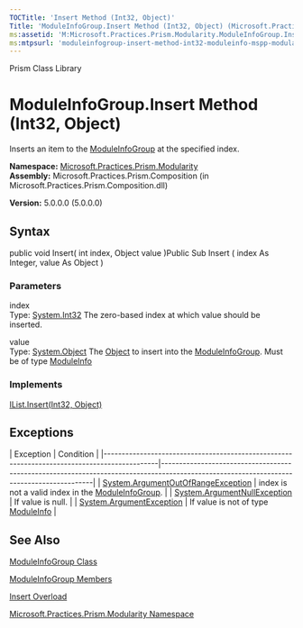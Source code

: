 ```yaml
---
TOCTitle: 'Insert Method (Int32, Object)'
Title: 'ModuleInfoGroup.Insert Method (Int32, Object) (Microsoft.Practices.Prism.Modularity)'
ms:assetid: 'M:Microsoft.Practices.Prism.Modularity.ModuleInfoGroup.Insert(System.Int32,System.Object)'
ms:mtpsurl: 'moduleinfogroup-insert-method-int32-moduleinfo-mspp-modularity.md'
---
```


Prism Class Library

ModuleInfoGroup.Insert Method (Int32, Object)
=================================================

Inserts an item to the [ModuleInfoGroup](https://msdn.microsoft.com/library/microsoft.practices.prism.modularity.moduleinfogroup) at the specified index.

**Namespace:** [Microsoft.Practices.Prism.Modularity](https://msdn.microsoft.com/library/microsoft.practices.prism.modularity)
**Assembly:** Microsoft.Practices.Prism.Composition (in Microsoft.Practices.Prism.Composition.dll)

**Version:** 5.0.0.0 (5.0.0.0)

## Syntax


public void Insert( int index, Object value )Public Sub Insert ( index As Integer, value As Object )

### Parameters

index  
Type: [System.Int32](http://msdn.microsoft.com/en-us/library/td2s409d)
The zero-based index at which value should be inserted.

value  
Type: [System.Object](http://msdn.microsoft.com/en-us/library/e5kfa45b)
The [Object](http://msdn.microsoft.com/en-us/library/e5kfa45b) to insert into the [ModuleInfoGroup](https://msdn.microsoft.com/library/microsoft.practices.prism.modularity.moduleinfogroup). Must be of type [ModuleInfo](https://msdn.microsoft.com/library/microsoft.practices.prism.modularity.moduleinfo)

### Implements

[IList.Insert(Int32, Object)](http://msdn.microsoft.com/en-us/library/zkf4388a)

Exceptions
----------

<span id="exceptionsToggle"></span>
| Exception                                                                                   | Condition                                                                                                                               |
|---------------------------------------------------------------------------------------------|-----------------------------------------------------------------------------------------------------------------------------------------|
| [System.ArgumentOutOfRangeException](http://msdn.microsoft.com/en-us/library/8xt94y6e) | index is not a valid index in the [ModuleInfoGroup](https://msdn.microsoft.com/library/microsoft.practices.prism.modularity.moduleinfogroup). |
| [System.ArgumentNullException](http://msdn.microsoft.com/en-us/library/27426hcy)       | If value is null.                                                                                                                       |
| [System.ArgumentException](http://msdn.microsoft.com/en-us/library/3w1b3114)           | If value is not of type [ModuleInfo](https://msdn.microsoft.com/library/microsoft.practices.prism.modularity.moduleinfo)                      |

See Also
--------


[ModuleInfoGroup Class](https://msdn.microsoft.com/library/microsoft.practices.prism.modularity.moduleinfogroup)

[ModuleInfoGroup Members](https://msdn.microsoft.com/allmembers.t:microsoft.practices.prism.modularity.moduleinfogroup)

[Insert Overload](https://msdn.microsoft.com/overload:microsoft.practices.prism.modularity.moduleinfogroup.insert)

[Microsoft.Practices.Prism.Modularity Namespace](https://msdn.microsoft.com/library/microsoft.practices.prism.modularity)
